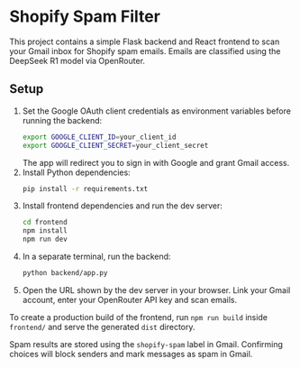 # Shopify Spam Filter

This project contains a simple Flask backend and React frontend to scan your Gmail inbox for Shopify spam emails. Emails are classified using the DeepSeek R1 model via OpenRouter.

## Setup

1. Set the Google OAuth client credentials as environment variables before running the backend:
   ```bash
   export GOOGLE_CLIENT_ID=your_client_id
   export GOOGLE_CLIENT_SECRET=your_client_secret
   ```
   The app will redirect you to sign in with Google and grant Gmail access.
2. Install Python dependencies:
   ```bash
   pip install -r requirements.txt
   ```
3. Install frontend dependencies and run the dev server:
   ```bash
   cd frontend
   npm install
   npm run dev
   ```
4. In a separate terminal, run the backend:
   ```bash
   python backend/app.py
   ```
5. Open the URL shown by the dev server in your browser. Link your Gmail account, enter your OpenRouter API key and scan emails.

To create a production build of the frontend, run `npm run build` inside `frontend/` and serve the generated `dist` directory.

Spam results are stored using the `shopify-spam` label in Gmail. Confirming choices will block senders and mark messages as spam in Gmail.
